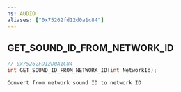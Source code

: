 ```yaml
---
ns: AUDIO
aliases: ["0x75262fd12d0a1c84"]
---
```

## GET_SOUND_ID_FROM_NETWORK_ID

```c
// 0x75262FD12D0A1C84
int GET_SOUND_ID_FROM_NETWORK_ID(int NetworkId);
```

```
Convert from network sound ID to network ID
```
